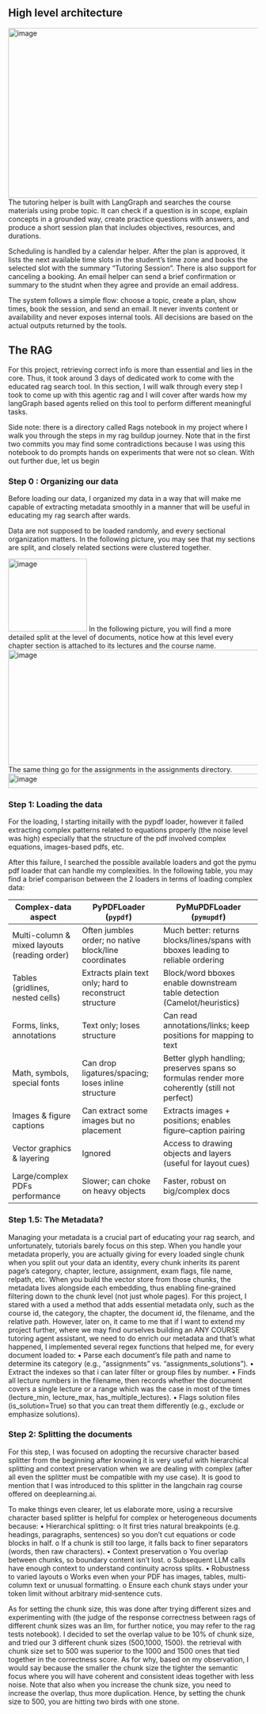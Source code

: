 ## High level architecture
<img width="900" height="343" alt="image" src="https://github.com/user-attachments/assets/8a4574a9-ab02-4dfa-ab01-296146b4e571" />
The tutoring helper is built with LangGraph and searches the course materials using probe topic. It can check if a question is in scope, explain concepts in a grounded way, create practice questions with answers, and produce a short session plan that includes objectives, resources, and durations.

Scheduling is handled by a calendar helper. After the plan is approved, it lists the next available time slots in the student’s time zone and books the selected slot with the summary “Tutoring Session”. There is also support for canceling a booking. An email helper can send a brief confirmation or summary to the studnt when they agree and provide an email address.

The system follows a simple flow: choose a topic, create a plan, show times, book the session, and send an email. It never invents content or availability and never exposes internal tools. All decisions are based on the actual outputs returned by the tools.
## The RAG
For this project, retrieving correct info is more than essential and lies in the core. Thus, it took around 3 days of dedicated work to come with the educated rag search tool. In this section, I will walk through every step I took to come up with this agentic rag and I will cover after wards how my langGraph based agents relied on this tool to perform different meaningful tasks. 

Side note: there is a directory called Rags notebook in my project where I walk you through the steps in my rag buildup journey. Note that in the first two commits you may find some contradictions because I was using this notebook to do prompts hands on experiments that were not so clean. With out further due, let us begin
### Step 0 : Organizing our data
Before loading our data, I organized my data in a way that will make me capable of extracting metadata smoothly in a manner that will be useful in educating my rag search after wards.

Data are not supposed to be loaded randomly, and every sectional organization matters. In the following picture, you may see that my sections are split, and closely related sections were clustered together. 

<img width="159" height="147" alt="image" src="https://github.com/user-attachments/assets/9ca61e92-ffba-42af-ae9e-bead5eb2e3cd" />
In the following picture, you will find a more detailed split at the level of documents, notice how at this level every chapter section is attached to its lectures and the course name.
 <img width="900" height="233" alt="image" src="https://github.com/user-attachments/assets/f74fec70-b594-497c-beac-e824bd8fa3e0" />
The same thing go for the assignments in the assignments directory.
<img width="576" height="29" alt="image" src="https://github.com/user-attachments/assets/5256e031-9aae-406c-8a24-44dcc915e5a1" />

### Step 1: Loading the data
For the loading, I starting initailly with the pypdf loader, however it failed extracting complex patterns related to equations properly (the noise level was high) especially that the structure of the pdf involved complex equations, images-based pdfs, etc. 

After this failure, I searched the possible available loaders and got the pymu pdf loader that can handle my complexities. In the following table, you may find a brief comparison between the 2 loaders in terms of loading complex data:

| Complex-data aspect                          | PyPDFLoader (`pypdf`)                                   | PyMuPDFLoader (`pymupdf`)                                                                     |
| -------------------------------------------- | ------------------------------------------------------- | --------------------------------------------------------------------------------------------- |
| Multi-column & mixed layouts (reading order) | Often jumbles order; no native block/line coordinates   | Much better: returns blocks/lines/spans with bboxes leading to reliable ordering              |
| Tables (gridlines, nested cells)             | Extracts plain text only; hard to reconstruct structure | Block/word bboxes enable downstream table detection (Camelot/heuristics)                      |
| Forms, links, annotations                    | Text only; loses structure                              | Can read annotations/links; keep positions for mapping to text                                |
| Math, symbols, special fonts                 | Can drop ligatures/spacing; loses inline structure      | Better glyph handling; preserves spans so formulas render more coherently (still not perfect) |
| Images & figure captions                     | Can extract some images but no placement                | Extracts images + positions; enables figure–caption pairing                                   |
| Vector graphics & layering                   | Ignored                                                 | Access to drawing objects and layers (useful for layout cues)                                 |
| Large/complex PDFs performance               | Slower; can choke on heavy objects                      | Faster, robust on big/complex docs                                                            |

### Step 1.5: The Metadata?
Managing your metadata is a crucial part of educating your rag search, and unfortunately, tutorials barely focus on this step. When you handle your metadata properly, you are actually giving for every loaded single chunk when you split out your data an identity, every chunk inherits its parent page’s category, chapter, lecture, assignment, exam flags, file name, relpath, etc. When you build the vector store from those chunks, the metadata lives alongside each embedding, thus enabling fine‐grained filtering down to the chunk level (not just whole pages). 
For this project, I stared with a used a method that adds essential metadata only, such as the course id, the category, the chapter, the document id, the filename, and the relative path. However, later on, it came to me that if I want to extend my project further, where we may find ourselves building an ANY COURSE tutoring agent assistant, we need to do enrich our metadata and that’s what happened, I implemented several regex functions that helped me, for every document loaded to:
•	Parse each document’s file path and name to determine its category (e.g., “assignments” vs. “assignments_solutions”).
•	Extract the indexes so that i can later filter or group files by number.
•	Finds all lecture numbers in the filename, then records whether the document covers a single lecture or a range which was the case in most of the times (lecture_min, lecture_max, has_multiple_lectures).
•	Flags solution files (is_solution=True) so that you can treat them differently (e.g., exclude or emphasize solutions).

### Step 2: Splitting the documents
For this step, I was focused on adopting the recursive character based splitter from the beginning after knowing it is very useful with hierarchical splitting and context preservation when we are dealing with complex (after all even the splitter must be compatible with my use case). It is good to mention that I was introduced to this splitter in the langchain rag course offered on deeplearning.ai. 

To make things even clearer, let us elaborate more, using a recursive character based splitter is helpful for complex or heterogeneous documents because:
•	Hierarchical splitting:
 o	It first tries natural breakpoints (e.g. headings, paragraphs, sentences) so you don’t cut equations or code blocks in half.
 o	If a chunk is still too large, it falls back to finer separators (words, then raw characters).
•	Context preservation
 o	You overlap between chunks, so boundary content isn’t lost.
 o	Subsequent LLM calls have enough context to understand continuity across splits.
•	Robustness to varied layouts
 o	Works even when your PDF has images, tables, multi‐column text or unusual formatting.
 o	Ensure each chunk stays under your token limit without arbitrary mid‐sentence cuts.

As for setting the chunk size, this was done after trying different sizes and experimenting with (the judge of the response correctness between rags of different chunk sizes was an llm, for further notice, you may refer to the rag tests notebook). I decided to set the overlap value to be 10% of chunk size, and tried our 3 different chunk sizes (500,1000, 1500). the retrieval with chunk size set to 500 was superior to the 1000 and 1500 ones that tied together in the correctness score. As for why, based on my observation, I would say because the smaller the chunk size the tighter the semantic focus where you will have coherent and consistent ideas together with less noise. Note that also when you increase the chunk size, you need to increase the overlap, thus more duplication. Hence, by setting the chunk size to 500, you are hitting two birds with one stone.
















